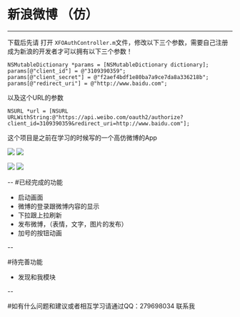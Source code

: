 # 新浪微博 （仿）
---


下载后先请 打开 `XFOAuthController.m`文件，修改以下三个参数，需要自己注册成为新浪的开发者才可以拥有以下三个参数！

	NSMutableDictionary *params = [NSMutableDictionary dictionary];
    params[@"client_id"] = @"3109390359";
    params[@"client_secret"] = @"f2aef4bdf1e80ba7a9ce7da8a336218b";
    params[@"redirect_uri"] = @"http://www.baidu.com";
    
  以及这个URL的参数
  	
  	NSURL *url = [NSURL URLWithString:@"https://api.weibo.com/oauth2/authorize?client_id=3109390359&redirect_uri=http://www.baidu.com"];  


这个项目是之前在学习的时候写的一个高仿微博的App

![](http://7xoijj.com1.z0.glb.clouddn.com/%E5%BE%AE%E5%8D%9A3.gif)
![](http://7xoijj.com1.z0.glb.clouddn.com/wb01.png)

![](http://7xoijj.com1.z0.glb.clouddn.com/wb02.png)
![](http://7xoijj.com1.z0.glb.clouddn.com/wb04.png)

--
#已经完成的功能

* 启动画面
* 微博的登录跟微博内容的显示
* 下拉跟上拉刷新
* 发布微博，（表情，文字，图片的发布）
* 加号的按钮动画

--

#待完善功能
* 发现和我模块

--

#如有什么问题和建议或者相互学习请通过QQ：279698034 联系我